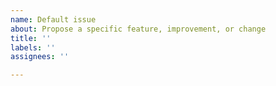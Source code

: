 ```yaml
---
name: Default issue
about: Propose a specific feature, improvement, or change
title: ''
labels: ''
assignees: ''

---
```



